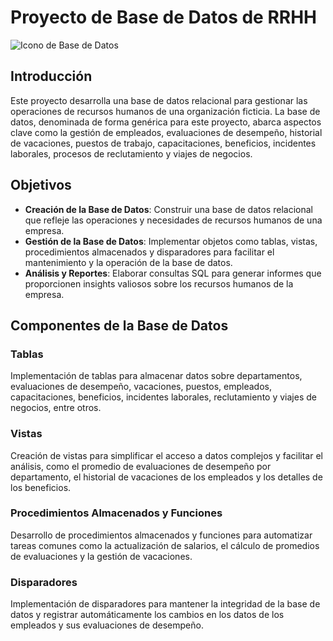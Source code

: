 # Proyecto de Base de Datos de RRHH

![Icono de Base de Datos](https://pixabay.com/photos/bunny-business-businessmen-career-3830669/)

## Introducción

Este proyecto desarrolla una base de datos relacional para gestionar las operaciones de recursos humanos de una organización ficticia. La base de datos, denominada de forma genérica para este proyecto, abarca aspectos clave como la gestión de empleados, evaluaciones de desempeño, historial de vacaciones, puestos de trabajo, capacitaciones, beneficios, incidentes laborales, procesos de reclutamiento y viajes de negocios.

## Objetivos

- **Creación de la Base de Datos**: Construir una base de datos relacional que refleje las operaciones y necesidades de recursos humanos de una empresa.
- **Gestión de la Base de Datos**: Implementar objetos como tablas, vistas, procedimientos almacenados y disparadores para facilitar el mantenimiento y la operación de la base de datos.
- **Análisis y Reportes**: Elaborar consultas SQL para generar informes que proporcionen insights valiosos sobre los recursos humanos de la empresa.

## Componentes de la Base de Datos

### Tablas

Implementación de tablas para almacenar datos sobre departamentos, evaluaciones de desempeño, vacaciones, puestos, empleados, capacitaciones, beneficios, incidentes laborales, reclutamiento y viajes de negocios, entre otros.

### Vistas

Creación de vistas para simplificar el acceso a datos complejos y facilitar el análisis, como el promedio de evaluaciones de desempeño por departamento, el historial de vacaciones de los empleados y los detalles de los beneficios.

### Procedimientos Almacenados y Funciones

Desarrollo de procedimientos almacenados y funciones para automatizar tareas comunes como la actualización de salarios, el cálculo de promedios de evaluaciones y la gestión de vacaciones.

### Disparadores

Implementación de disparadores para mantener la integridad de la base de datos y registrar automáticamente los cambios en los datos de los empleados y sus evaluaciones de desempeño.
